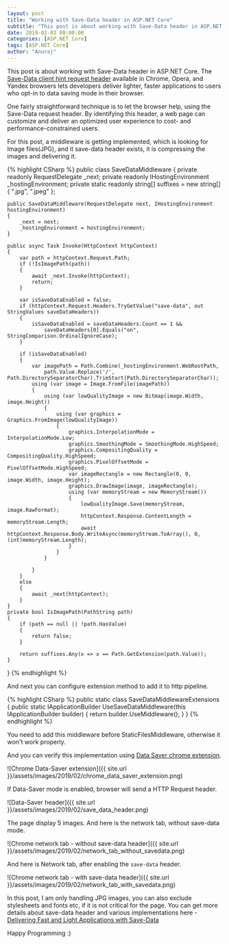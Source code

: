 ```yaml
---
layout: post
title: "Working with Save-Data header in ASP.NET Core"
subtitle: "This post is about working with Save-Data header in ASP.NET Core. The Save-Data client hint request header available in Chrome, Opera, and Yandex browsers lets developers deliver lighter, faster applications to users who opt-in to data saving mode in their browser."
date: 2019-02-03 00:00:00
categories: [ASP.NET Core]
tags: [ASP.NET Core]
author: "Anuraj"
---
```

This post is about working with Save-Data header in ASP.NET Core. The [Save-Data client hint request header](https://developers.google.com/web/fundamentals/performance/optimizing-content-efficiency/save-data/) available in Chrome, Opera, and Yandex browsers lets developers deliver lighter, faster applications to users who opt-in to data saving mode in their browser.

One fairly straightforward technique is to let the browser help, using the Save-Data request header. By identifying this header, a web page can customize and deliver an optimized user experience to cost- and performance-constrained users.

For this post, a middleware is getting implemented, which is looking for Image files(JPG), and it save-data header exists, it is compressing the images and delivering it.

{% highlight CSharp %}
public class SaveDataMiddleware
{
    private readonly RequestDelegate _next;
    private readonly IHostingEnvironment _hostingEnvironment;
    private static readonly string[] suffixes = new string[] {
        ".jpg",
        ".jpeg"
    };

    public SaveDataMiddleware(RequestDelegate next, IHostingEnvironment hostingEnvironment)
    {
        _next = next;
        _hostingEnvironment = hostingEnvironment;
    }

    public async Task Invoke(HttpContext httpContext)
    {
        var path = httpContext.Request.Path;
        if (!IsImagePath(path))
        {
            await _next.Invoke(httpContext);
            return;
        }

        var isSaveDataEnabled = false;
        if (httpContext.Request.Headers.TryGetValue("save-data", out StringValues saveDataHeaders))
        {
            isSaveDataEnabled = saveDataHeaders.Count == 1 && 
                saveDataHeaders[0].Equals("on", StringComparison.OrdinalIgnoreCase);
        }

        if (isSaveDataEnabled)
        {
            var imagePath = Path.Combine(_hostingEnvironment.WebRootPath, 
                path.Value.Replace('/', Path.DirectorySeparatorChar).TrimStart(Path.DirectorySeparatorChar));
            using (var image = Image.FromFile(imagePath))
            {
                using (var lowQualityImage = new Bitmap(image.Width, image.Height))
                {
                    using (var graphics = Graphics.FromImage(lowQualityImage))
                    {
                        graphics.InterpolationMode = InterpolationMode.Low;
                        graphics.SmoothingMode = SmoothingMode.HighSpeed;
                        graphics.CompositingQuality = CompositingQuality.HighSpeed;
                        graphics.PixelOffsetMode = PixelOffsetMode.HighSpeed;
                        var imageRectangle = new Rectangle(0, 0, image.Width, image.Height);
                        graphics.DrawImage(image, imageRectangle);
                        using (var memoryStream = new MemoryStream())
                        {
                            lowQualityImage.Save(memoryStream, image.RawFormat);
                            httpContext.Response.ContentLength = memoryStream.Length;
                            await httpContext.Response.Body.WriteAsync(memoryStream.ToArray(), 0, (int)memoryStream.Length);
                        }
                    }
                }

            }
        }
        else
        {
            await _next(httpContext);
        }
    }
    private bool IsImagePath(PathString path)
    {
        if (path == null || !path.HasValue)
        {
            return false;
        }

        return suffixes.Any(x => x == Path.GetExtension(path.Value));
    }
}
{% endhighlight %}

And next you can configure extension method to add it to http pipeline.

{% highlight CSharp %}
public static class SaveDataMiddlewareExtensions
{
    public static IApplicationBuilder UseSaveDataMiddleware(this IApplicationBuilder builder)
    {
        return builder.UseMiddleware<SaveDataMiddleware>();
    }
}
{% endhighlight %}

You need to add this middleware before StaticFilesMiddleware, otherwise it won't work properly.

And you can verify this implementation using [Data Saver chrome extension](https://chrome.google.com/webstore/detail/data-saver/pfmgfdlgomnbgkofeojodiodmgpgmkac). 

![Chrome Data-Saver extension]({{ site.url }}/assets/images/2019/02/chrome_data_saver_extension.png)

If Data-Saver mode is enabled, browser will send a HTTP Request header.

![Data-Saver header]({{ site.url }}/assets/images/2019/02/save_data_header.png)

The page display 5 images. And here is the network tab, without save-data mode.

![Chrome network tab - without save-data header]({{ site.url }}/assets/images/2019/02/network_tab_without_savedata.png)

And here is Network tab, after enabling the `save-data` header.

![Chrome network tab - with save-data header]({{ site.url }}/assets/images/2019/02/network_tab_with_savedata.png)

In this post, I am only handling JPG images, you can also exclude stylesheets and fonts etc, if it is not critical for the page. You can get more details about save-data header and various implementations here - [
Delivering Fast and Light Applications with Save-Data](https://developers.google.com/web/fundamentals/performance/optimizing-content-efficiency/save-data/)

Happy Programming :)